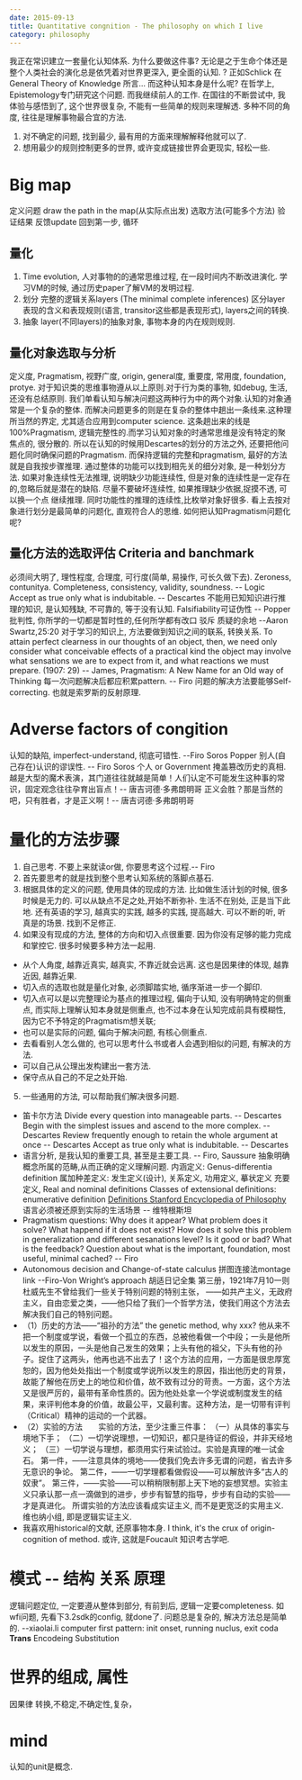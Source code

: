 ```yaml
---
date: 2015-09-13
title: Quantitative congnition - The philosophy on which I live
category: philosophy
---
```

我正在常识建立一套量化认知体系. 为什么要做这件事? 无论是之于生命个体还是整个人类社会的演化总是依凭着对世界更深入, 
更全面的认知. ? 正如Schlick 在General Theory of Knowledge 所言... 而这种认知本身是什么呢? 在哲学上, 
Epistemology专门研究这个问题. 而我继续前人的工作.
在国往的不断尝试中, 我体验与感悟到了, 这个世界很复杂, 不能有一些简单的规则来理解透.
多种不同的角度, 往往是理解事物最合宜的方法.

1. 对不确定的问题, 找到最少, 最有用的方面来理解解释他就可以了.
2. 想用最少的规则控制更多的世界, 或许变成链接世界会更现实, 轻松一些.

# Big map
定义问题
draw the path in the map(从实际点出发)
选取方法(可能多个方法)
验证结果
反馈update
回到第一步, 循环

## 量化
1. Time evolution, 人对事物的的通常思维过程, 在一段时间内不断改进演化.
学习VM的时候, 通过历史paper了解VM的发明过程.
2. 划分
完整的逻辑关系layers (The minimal complete inferences)
区分layer表现的含义和表现规则(语言, transitor这些都是表现形式), 
layers之间的转换.
3. 抽象
layer(不同layers)的抽象对象, 事物本身的内在规则规则.

## 量化对象选取与分析
定义度, Pragmatism, 视野广度, origin, general度, 重要度, 常用度, foundation, protye.
对于知识类的思维事物遵从以上原则.对于行为类的事物, 如debug, 生活, 还没有总结原则.
我们单看认知与解决问题这两种行为中的两个对象.认知的对象通常是一个复杂的整体. 
而解决问题更多的则是在复杂的整体中趟出一条线来.这种理所当然的界定, 尤其适合应用到computer science.
这条趟出来的线是100%Pragmatism, 逻辑完整性的.而学习认知对象的时通常思维是没有特定的聚焦点的, 
很分散的. 所以在认知的时候用Descartes的划分的方法之外, 还要把他问题化同时确保问题的Pragmatism.
而保持逻辑的完整和pragmatism, 最好的方法就是自我按步骤推理.
通过整体的功能可以找到相先关的细分对象, 是一种划分方法.
如果对象连续性无法推理, 说明缺少功能连续性, 但是对象的连续性是一定存在的,忽略后就是潜在的缺陷. 
尽量不要破坏连续性, 如果推理缺少依据,捉摸不透, 可以换一个点
继续推理. 同时功能性的推理的连续性,比枚举对象好很多.
看上去按对象进行划分是最简单的问题化, 直观符合人的思维.
如何把认知Pragmatism问题化呢?

## 量化方法的选取评估 Criteria and banchmark
必须间大明了, 理性程度, 合理度, 可行度(简单, 易操作, 可长久做下去).
Zeroness, contunitya.
Completeness, consistency, validity, soundness. -- Logic
Accept as true only what is indubitable. -- Descartes
不能用已知知识进行推理的知识, 是认知残缺, 不可靠的, 等于没有认知.
Falsifiability可证伪性 -- Popper
批判性, 你所学的一切都是暂时性的,任何所学都有改口 驳斥 质疑的余地 --Aaron Swartz,25:20
对于学习的知识上, 方法要做到知识之间的联系, 转换关系.
To attain perfect clearness in our thoughts of an object, then, we need only consider 
what conceivable effects of a practical kind the object may involve what sensations we 
are to expect from it, and what reactions we must prepare. (1907: 29) 
				-- James, Pragmatism: A New Name for an Old way of Thinking
每一次问题解决后都应积累pattern. -- Firo
问题的解决方法要能够Self-correcting. 也就是索罗斯的反射原理.

# Adverse factors of congition
认知的缺陷, imperfect-understand, 彻底可错性. --Firo Soros Popper
别人(自己存在)认识的谬误性. -- Firo Soros
个人 or Government 掩盖篡改历史的真相.
越是大型的魔术表演，其门道往往就越是简单！人们认定不可能发生这种事的常识，固定观念往往孕育出盲点！-- 唐吉诃德·多弗朗明哥
正义会胜？那是当然的吧，只有胜者，才是正义啊！-- 唐吉诃德·多弗朗明哥

# 量化的方法步骤
1. 自己思考. 不要上来就读or做, 你要思考这个过程.-- Firo
2. 首先要思考的就是找到整个思考认知系统的落脚点基石.
3. 根据具体的定义的问题, 使用具体的现成的方法. 
比如做生活计划的时候, 很多时候是无力的. 可以从缺点不足之处,开始不断弥补. 生活不在别处, 正是当下此地.
还有英语的学习, 越真实的实践, 越多的实践, 提高越大. 可以不断的听, 听真是的场景. 找到不足修正.
4. 如果没有现成的方法, 整体的方向和切入点很重要. 因为你没有足够的能力完成和掌控它.
很多时候要多种方法一起用.
  * 从个人角度, 越靠近真实, 越真实, 不靠近就会远离. 这也是因果律的体现, 越靠近因, 越靠近果.
  * 切入点的选取也就是量化对象, 必须脚踏实地, 循序渐进一步一个脚印.
  * 切入点可以是以完整理论为基点的推理过程, 偏向于认知, 没有明确特定的侧重点, 而实际上理解认知本身就是侧重点, 也不过本身在认知完成前具有模糊性, 因为它不予特定的Pragmatism想关联;
  * 也可以是实际的问题, 偏向于解决问题, 有核心侧重点.
  * 去看看别人怎么做的, 也可以思考什么书或者人会遇到相似的问题, 有解决的方法.
  * 可以自己从公理出发构建出一套方法.
  * 保守点从自己的不足之处开始.
5. 一些通用的方法, 可以帮助我们解决很多问题.
  * 笛卡尔方法
Divide every question into manageable parts. -- Descartes
Begin with the simplest issues and ascend to the more complex. -- Descartes
Review frequently enough to retain the whole argument at once -- Descartes
Accept as true only what is indubitable. -- Descartes
  * 语言分析, 是我认知的重要工具, 甚至是主要工具. -- Firo, Saussure
抽象明确概念所属的范畴,从而正确的定义理解问题.
内涵定义: Genus-differentia definition 属加种差定义: 发生定义(设计), 关系定义, 功用定义, 摹状定义
充要定义, Real and nominal definitions
Classes of extensional definitions: enumerative definition
[Definitions Stanford Encyclopedia of Philosophy](http://plato.stanford.edu/entries/definitions/)
语言必须被还原到实际的生活场景  -- 维特根斯坦
  * Pragmatism questions:
Why does it appear? What problem does it solve? What happend if it does not exist?
How does it solve this problem in generalization and different sesanations level?
Is it good or bad? What is the feedback?
Question about what is the important, foundation, most useful, minimal cached? -- Firo
  * Autonomous decision and Change-of-state calculus 拼图连接法montage link --Firo-Von Wright’s approach
胡适日记全集 第三册，1921年7月10一则杜威先生不曾给我们一些关于特别问题的特别主张，
——如共产主义，无政府主义，自由恋爱之类，——他只给了我们一个哲学方法，使我们用这个方法去解决我们自己的特别问题。
  * （1）历史的方法——“祖孙的方法”   the genetic method, why xxx?
他从来不把一个制度或学说，看做一个孤立的东西，总被他看做一个中段；一头是他所以发生的原因，一头是他自己发生的效果；上头有他的祖父，下头有他的孙子。捉住了这两头，他再也逃不出去了！这个方法的应用，一方面是很忠厚宽恕的，因为他处处指出一个制度或学说所以发生的原因，指出他历史的背景，故能了解他在历史上的地位和价值，故不致有过分的苛责。一方面，这个方法又是很严厉的，最带有革命性质的。因为他处处拿一个学说或制度发生的结果，来评判他本身的价值，故最公平，又最利害。这种方法，是一切带有评判（Critical）精神的运动的一个武器。
  * （2）实验的方法　　实验的方法，至少注重三件事：
（一）从具体的事实与境地下手；
（二）一切学说理想，一切知识，都只是待证的假设，并非天经地义；
（三）一切学说与理想，都须用实行来试验过。实验是真理的唯一试金石。
第一件，——注意具体的境地——使我们免去许多无谓的问题，省去许多无意识的争论。
第二件，——一切学理都看做假设——可以解放许多“古人的奴隶”。
第三件，——实验——可以稍稍限制那上天下地的妄想冥想。实验主义只承认那一点一滴做到的进步，步步有智慧的指导，步步有自动的实验——才是真进化。
所谓实验的方法应该看成实证主义, 而不是更宽泛的实用主义. 维也纳小组, 即是逻辑实证主义.
  * 我喜欢用historical的文献, 还原事物本身. I think, it's the crux of origin-cognition of method. 或许, 这就是Foucault 知识考古学吧.

# 模式 -- 结构 关系 原理
逻辑问题定位, 一定要遵从整体到部分, 有前到后, 逻辑一定要completeness. 如wfi问题, 先看下3.2sdk的config, 就done了.
问题总是复杂的, 解决方法总是简单的.  --xiaolai.li
computer first pattern: init onset, running nuclus, exit coda
**Trans**
Encodeing
Substitution

# 世界的组成, 属性
因果律
转换,不稳定,不确定性,复杂，

# mind
认知的unit是概念.
